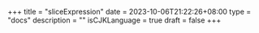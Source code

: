 +++
title = "sliceExpression"
date = 2023-10-06T21:22:26+08:00
type = "docs"
description = ""
isCJKLanguage = true
draft = false
+++